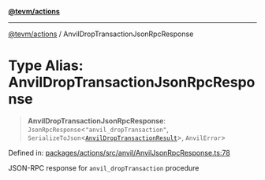 [**@tevm/actions**](../README.md)

***

[@tevm/actions](../globals.md) / AnvilDropTransactionJsonRpcResponse

# Type Alias: AnvilDropTransactionJsonRpcResponse

> **AnvilDropTransactionJsonRpcResponse**: `JsonRpcResponse`\<`"anvil_dropTransaction"`, `SerializeToJson`\<[`AnvilDropTransactionResult`](AnvilDropTransactionResult.md)\>, `AnvilError`\>

Defined in: [packages/actions/src/anvil/AnvilJsonRpcResponse.ts:78](https://github.com/evmts/tevm-monorepo/blob/main/packages/actions/src/anvil/AnvilJsonRpcResponse.ts#L78)

JSON-RPC response for `anvil_dropTransaction` procedure
